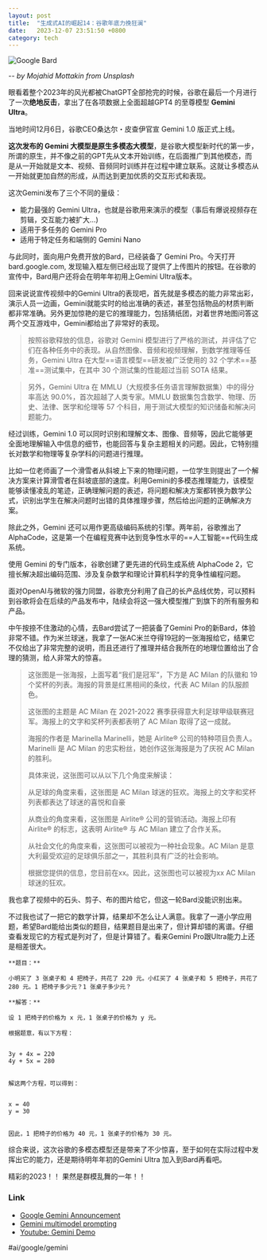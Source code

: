 ```yaml
---
layout: post
title:  "生成式AI的崛起14：谷歌年底力挽狂澜"
date:   2023-12-07 23:51:50 +0800
category: tech
---
```


![Google Bard](https://images.unsplash.com/photo-1686191568216-aea226860b06?q=80&w=3570&auto=format&fit=crop&ixlib=rb-4.0.3&ixid=M3wxMjA3fDB8MHxwaG90by1wYWdlfHx8fGVufDB8fHx8fA%3D%3D)

-- *by Mojahid Mottakin from Unsplash*

眼看着整个2023年的风光都被ChatGPT全部抢完的时候，谷歌在最后一个月进行了一次**绝地反击**，拿出了在各项数据上全面超越GPT4 的至尊模型 **Gemini Ultra**。 

当地时间12月6日，谷歌CEO桑达尔・皮查伊官宣 Gemini 1.0 版正式上线。

**这次发布的 Gemini 大模型是原生多模态大模型**，是谷歌大模型新时代的第一步， 所谓的原生，并不像之前的GPT先从文本开始训练，在后面推广到其他模态，而是从一开始就是文本、视频、音频同时训练并在过程中建立联系。这就让多模态从一开始就更加自然的形成，从而达到更加优质的交互形式和表现。 

这次Gemini发布了三个不同的量级：
- 能力最强的 Gemini Ultra，也就是谷歌用来演示的模型（事后有爆说视频存在剪辑，交互能力被扩大...)
- 适用于多任务的 Gemini Pro
- 适用于特定任务和端侧的 Gemini Nano

与此同时，面向用户免费开放的Bard，已经装备了 Gemini Pro。今天打开bard.google.com, 发现输入框左侧已经出现了提供了上传图片的按钮。在谷歌的宣传中，Bard用户还将会在明年年初用上Gemini Ultra版本。 

回来说说宣传视频中的Gemini Ultra的表现吧，首先就是多模态的能力非常出彩，演示人员一边画，Gemini就能实时的给出准确的表述，甚至包括物品的材质判断都非常准确。另外更加惊艳的是它的推理能力，包括猜纸团，对着世界地图问答这两个交互游戏中，Gemini都给出了非常好的表现。 

> 按照谷歌释放的信息，谷歌对 Gemini 模型进行了严格的测试，并评估了它们在各种任务中的表现。从自然图像、音频和视频理解，到数学推理等任务，Gemini Ultra 在大型==语言模型==研发被广泛使用的 32 个学术==基准==测试集中，在其中 30 个测试集的性能超过当前 SOTA 结果。

> 另外，Gemini Ultra 在 MMLU（大规模多任务语言理解数据集）中的得分率高达 90.0%，首次超越了人类专家。MMLU 数据集包含数学、物理、历史、法律、医学和伦理等 57 个科目，用于测试大模型的知识储备和解决问题能力。

经过训练，Gemini 1.0 可以同时识别和理解文本、图像、音频等，因此它能够更全面地理解输入中信息的细节，也能回答与复杂主题相关的问题。因此，它特别擅长对数学和物理等复杂学科的问题进行推理。

比如一位老师画了一个滑雪者从斜坡上下来的物理问题，一位学生则提出了一个解决方案来计算滑雪者在斜坡底部的速度。利用Gemini的多模态推理能力，该模型能够读懂凌乱的笔迹，正确理解问题的表述，将问题和解决方案都转换为数学公式，识别出学生在解决问题时出错的具体推理步骤，然后给出问题的正确解决方案。

除此之外，Gemini 还可以用作更高级编码系统的引擎。两年前，谷歌推出了 AlphaCode，这是第一个在编程竞赛中达到竞争性水平的==人工智能==代码生成系统。

使用 Gemini 的专门版本，谷歌创建了更先进的代码生成系统 AlphaCode 2，它擅长解决超出编码范围、涉及复杂数学和理论计算机科学的竞争性编程问题。

面对OpenAI与微软的强力同盟，谷歌充分利用了自己的长产品线优势，可以预料到谷歌将会在后续的产品发布中，陆续会将这一强大模型推广到旗下的所有服务和产品。 

中午按捺不住激动的心情，去Bard尝试了一把装备了Gemini Pro的新Bard，体验非常不错。作为米兰球迷，我拿了一张AC米兰夺得19冠的一张海报给它，结果它不仅给出了非常完整的说明，而且还进行了推理并结合我所在的地理位置给出了合理的猜测，给人非常大的惊喜。 

> 这张图是一张海报，上面写着“我们是冠军”，下方是 AC Milan 的队徽和 19 个奖杯的列表。海报的背景是红黑相间的条纹，代表 AC Milan 的队服颜色。
> 
> 这张图的主题是 AC Milan 在 2021-2022 赛季获得意大利足球甲级联赛冠军。海报上的文字和奖杯列表都表明了 AC Milan 取得了这一成就。
> 
> 海报的作者是 Marinella Marinelli，她是 Airlite® 公司的特种项目负责人。Marinelli 是 AC Milan 的忠实粉丝，她创作这张海报是为了庆祝 AC Milan 的胜利。
> 
> 具体来说，这张图可以从以下几个角度来解读：
> 
> 从足球的角度来看，这张图是 AC Milan 球迷的狂欢。海报上的文字和奖杯列表都表达了球迷的喜悦和自豪
> 
> 从商业的角度来看，这张图是 Airlite® 公司的营销活动。海报上印有 Airlite® 的标志，这表明 Airlite® 与 AC Milan 建立了合作关系。
> 
> 从社会文化的角度来看，这张图可以被视为一种社会现象。AC Milan 是意大利最受欢迎的足球俱乐部之一，其胜利具有广泛的社会影响。
> 
> 根据您提供的信息，您目前在xx。因此，这张图也可以被视为xx AC Milan 球迷的狂欢。

我也拿了视频中的石头、剪子、布的图片给它，但这一轮Bard没能识别出来。

不过我也试了一把它的数学计算，结果却不怎么让人满意。我拿了一道小学应用题，希望Bard能给出类似的题目，结果题目是出来了，但计算却错的离谱。仔细查看发现它的方程式是列对了，但是计算错了。看来Gemini Pro跟Ultra能力上还是相差很大。 

```
**题目：**

小明买了 3 张桌子和 4 把椅子，共花了 220 元。小红买了 4 张桌子和 5 把椅子，共花了 280 元。1 把椅子多少元？1 张桌子多少元？

**解答：**

设 1 把椅子的价格为 x 元，1 张桌子的价格为 y 元。

根据题意，有以下方程：


3y + 4x = 220
4y + 5x = 280


解这两个方程，可以得到：


x = 40
y = 30


因此，1 把椅子的价格为 40 元，1 张桌子的价格为 30 元。
```

综合来说，这次谷歌的多模态模型还是带来了不少惊喜，至于如何在实际过程中发挥出它的能力，还是期待明年年初的Gemini Ultra 加入到Bard再看吧。

精彩的2023！！ 果然是群模乱舞的一年！！

### Link
- [Google Gemini Announcement](https://blog.google/technology/ai/google-gemini-ai/#sundar-note) 
- [Gemini multimodel prompting](https://developers.googleblog.com/2023/12/how-its-made-gemini-multimodal-prompting.html )
- [Youtube: Gemini Demo](https://youtu.be/UIZAiXYceBI )

#ai/google/gemini